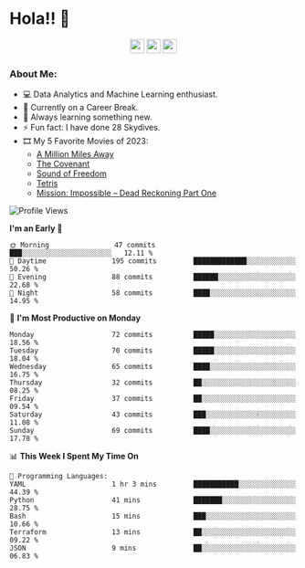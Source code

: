 # Hola!! 👋

<p align="center">
<a href="https://www.linkedin.com/in/salujaamandeep"><img src="https://img.shields.io/badge/linkedin-%230077B5.svg?&style=for-the-badge&logo=linkedin&logoColor=white" height=25></a>
<a href="https://www.twitter.com/salujaamandeep"><img src="https://img.shields.io/badge/twitter-%231DA1F2.svg?&style=for-the-badge&logo=twitter&logoColor=white" height=25></a>
<a href="https://medium.com/@saluja.amandeep"><img src="https://img.shields.io/badge/medium-%2312100E.svg?&style=for-the-badge&logo=medium&logoColor=white" height=25></a></p>

### About Me:

- 💻 Data Analytics and Machine Learning enthusiast.
- 🌱 Currently on a Career Break.
- 📖 Always learning something new.
- ⚡ Fun fact: I have done 28 Skydives.
- 🎞️ My 5 Favorite Movies of 2023:
  - [A Million Miles Away](https://www.imdb.com/title/tt21940010/)
  - [The Covenant](https://www.imdb.com/title/tt4873118/)
  - [Sound of Freedom](https://www.imdb.com/title/tt7599146/)
  - [Tetris](https://www.imdb.com/title/tt12758060/)
  - [Mission: Impossible – Dead Reckoning Part One](https://www.imdb.com/title/tt9603212/)

<!--START_SECTION:waka-->
![Profile Views](http://img.shields.io/badge/Profile%20Views-0-blue)

**I'm an Early 🐤** 

```text
🌞 Morning                47 commits          ███░░░░░░░░░░░░░░░░░░░░░░   12.11 % 
🌆 Daytime                195 commits         █████████████░░░░░░░░░░░░   50.26 % 
🌃 Evening                88 commits          ██████░░░░░░░░░░░░░░░░░░░   22.68 % 
🌙 Night                  58 commits          ████░░░░░░░░░░░░░░░░░░░░░   14.95 % 
```
📅 **I'm Most Productive on Monday** 

```text
Monday                   72 commits          █████░░░░░░░░░░░░░░░░░░░░   18.56 % 
Tuesday                  70 commits          █████░░░░░░░░░░░░░░░░░░░░   18.04 % 
Wednesday                65 commits          ████░░░░░░░░░░░░░░░░░░░░░   16.75 % 
Thursday                 32 commits          ██░░░░░░░░░░░░░░░░░░░░░░░   08.25 % 
Friday                   37 commits          ██░░░░░░░░░░░░░░░░░░░░░░░   09.54 % 
Saturday                 43 commits          ███░░░░░░░░░░░░░░░░░░░░░░   11.08 % 
Sunday                   69 commits          ████░░░░░░░░░░░░░░░░░░░░░   17.78 % 
```


📊 **This Week I Spent My Time On** 

```text
💬 Programming Languages: 
YAML                     1 hr 3 mins         ███████████░░░░░░░░░░░░░░   44.39 % 
Python                   41 mins             ███████░░░░░░░░░░░░░░░░░░   28.75 % 
Bash                     15 mins             ███░░░░░░░░░░░░░░░░░░░░░░   10.66 % 
Terraform                13 mins             ██░░░░░░░░░░░░░░░░░░░░░░░   09.22 % 
JSON                     9 mins              ██░░░░░░░░░░░░░░░░░░░░░░░   06.83 % 
```


<!--END_SECTION:waka-->
